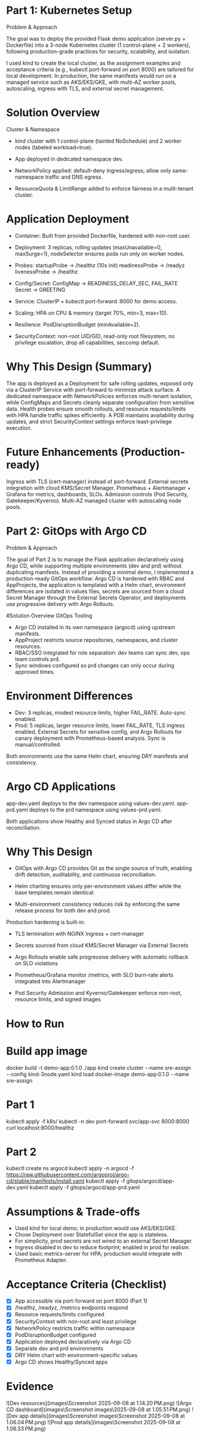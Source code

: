# Part 1: Kubernetes Setup

Problem & Approach

The goal was to deploy the provided Flask demo application (server.py + Dockerfile) into a 3-node Kubernetes cluster (1 control-plane + 2 workers), following production-grade practices for security, scalability, and isolation.

I used kind to create the local cluster, as the assignment examples and acceptance criteria (e.g., kubectl port-forward on port 8000) are tailored for local development. 
In production, the same manifests would run on a managed service such as AKS/EKS/GKE, with multi-AZ worker pools, autoscaling, ingress with TLS, and external secret management.


# Solution Overview

Cluster & Namespace

- kind cluster with 1 control-plane (tainted NoSchedule) and 2 worker nodes (labeled workload=true).

- App deployed in dedicated namespace dev.

- NetworkPolicy applied: default-deny ingress/egress; allow only same-namespace traffic and DNS egress.

- ResourceQuota & LimitRange added to enforce fairness in a multi-tenant cluster.

# Application Deployment

- Container: Built from provided Dockerfile, hardened with non-root user. 

- Deployment: 3 replicas, rolling updates (maxUnavailable=0, maxSurge=1), nodeSelector ensures pods run only on worker nodes.

- Probes:
    startupProbe → /healthz (10s init)
    readinessProbe → /readyz
    livenessProbe → /healthz

- Config/Secret:
   ConfigMap → READINESS_DELAY_SEC, FAIL_RATE
   Secret → GREETING

- Service: ClusterIP + kubectl port-forward :8000 for demo access.

- Scaling: HPA on CPU & memory (target 70%, min=3, max=10).

- Resilience: PodDisruptionBudget (minAvailable=2).

- SecurityContext: non-root UID/GID, read-only root filesystem, no privilege escalation,
  drop all capabilities, seccomp default.


# Why This Design (Summary)

The app is deployed as a Deployment for safe rolling updates, exposed only via a ClusterIP Service with port-forward to minimize attack surface. A dedicated namespace with NetworkPolicies enforces multi-tenant isolation, while ConfigMaps and Secrets cleanly separate configuration from sensitive data. Health probes ensure smooth rollouts, and resource requests/limits with HPA handle traffic spikes efficiently. A PDB maintains availability during updates, and strict SecurityContext settings enforce least-privilege execution.

# Future Enhancements (Production-ready)

Ingress with TLS (cert-manager) instead of port-forward.
External secrets integration with cloud KMS/Secret Manager.
Prometheus + Alertmanager + Grafana for metrics, dashboards, SLOs.
Admission controls (Pod Security, Gatekeeper/Kyverno).
Multi-AZ managed cluster with autoscaling node pools.



# Part 2: GitOps with Argo CD

Problem & Approach

The goal of Part 2 is to manage the Flask application declaratively using Argo CD, while supporting multiple environments (dev and prd) without duplicating manifests. Instead of providing a minimal demo, I implemented a production-ready GitOps workflow: Argo CD is hardened with RBAC and AppProjects, the application is templated with a Helm chart, environment differences are isolated in values files, secrets are sourced from a cloud Secret Manager through the External Secrets Operator, and deployments use progressive delivery with Argo Rollouts.

#Solution Overview
GitOps Tooling

- Argo CD installed in its own namespace (argocd) using upstream manifests.
- AppProject restricts source repositories, namespaces, and cluster resources.
- RBAC/SSO integrated for role separation: dev teams can sync dev, ops team controls prd.
- Sync windows configured so prd changes can only occur during approved times.

# Environment Differences

- Dev: 3 replicas, modest resource limits, higher FAIL_RATE. Auto-sync enabled.
- Prod: 5 replicas, larger resource limits, lower FAIL_RATE, TLS ingress enabled, External Secrets for sensitive config, and Argo Rollouts for canary deployment with Prometheus-based analysis. Sync is manual/controlled.

Both environments use the same Helm chart, ensuring DRY manifests and consistency.

# Argo CD Applications

app-dev.yaml deploys to the dev namespace using values-dev.yaml.
app-prd.yaml deploys to the prd namespace using values-prd.yaml.

Both applications show Healthy and Synced status in Argo CD after reconciliation.

# Why This Design

- GitOps with Argo CD provides Git as the single source of truth, enabling drift detection, auditability, and continuous reconciliation.

- Helm charting ensures only per-environment values differ while the base templates remain identical.

- Multi-environment consistency reduces risk by enforcing the same release process for both dev and prod.

Production hardening is built-in:

- TLS termination with NGINX Ingress + cert-manager

- Secrets sourced from cloud KMS/Secret Manager via External Secrets

- Argo Rollouts enable safe progressive delivery with automatic rollback on SLO violations

- Prometheus/Grafana monitor /metrics, with SLO burn-rate alerts integrated into Alertmanager

- Pod Security Admission and Kyverno/Gatekeeper enforce non-root, resource limits, and signed images

# How to Run

# Build app image
docker build -t demo-app:0.1.0 ./app
kind create cluster --name sre-assign --config kind-3node.yaml
kind load docker-image demo-app:0.1.0 --name sre-assign

# Part 1
kubectl apply -f k8s/
kubectl -n dev port-forward svc/app-svc 8000:8000
curl localhost:8000/healthz

# Part 2
kubectl create ns argocd
kubectl apply -n argocd -f https://raw.githubusercontent.com/argoproj/argo-cd/stable/manifests/install.yaml
kubectl apply -f gitops/argocd/app-dev.yaml
kubectl apply -f gitops/argocd/app-prd.yaml


# Assumptions & Trade-offs

- Used kind for local demo; in production would use AKS/EKS/GKE.
- Chose Deployment over StatefulSet since the app is stateless.
- For simplicity, prod secrets are not wired to an external Secret Manager.
- Ingress disabled in dev to reduce footprint; enabled in prod for realism.
- Used basic metrics-server for HPA; production would integrate with Prometheus Adapter.

# Acceptance Criteria (Checklist)

- [x] App accessible via port-forward on port 8000 (Part 1)
- [x] /healthz, /readyz, /metrics endpoints respond
- [x] Resource requests/limits configured
- [x] SecurityContext with non-root and least privilege
- [x] NetworkPolicy restricts traffic within namespace
- [x] PodDisruptionBudget configured
- [x] Application deployed declaratively via Argo CD
- [x] Separate dev and prd environments
- [x] DRY Helm chart with environment-specific values
- [x] Argo CD shows Healthy/Synced apps

# Evidence

![Dev resources](images\Screenshot 2025-09-08 at 1.14.20 PM.png)
![Argo CD dashboard](images\Screenshot images\2025-09-08 at 1.05.51 PM.png)
![Dev app details](images\Screenshot images\Screenshot 2025-09-08 at 1.06.04 PM.png)
![Prod app details](images\Screenshot 2025-09-08 at 1.06.33 PM.png)


